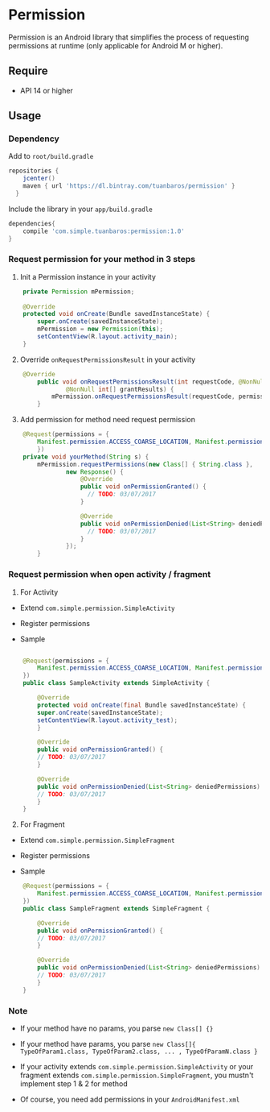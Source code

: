 # Permission

Permission is an Android library that simplifies the process of requesting permissions at runtime (only applicable for Android M or higher).

Require
-----

* API 14 or higher

Usage
-----

### Dependency

Add to ``root/build.gradle``

```groovy
repositories {
    jcenter()
    maven { url 'https://dl.bintray.com/tuanbaros/permission' }
  }
```

Include the library in your ``app/build.gradle``

```groovy
dependencies{
    compile 'com.simple.tuanbaros:permission:1.0'
}
```

### Request permission for your method in 3 steps

1. Init a Permission instance in your activity

```java
	private Permission mPermission;
	    
	@Override
	protected void onCreate(Bundle savedInstanceState) {
		super.onCreate(savedInstanceState);
		mPermission = new Permission(this);
		setContentView(R.layout.activity_main);
	}
```

2. Override ``onRequestPermissionsResult`` in your activity

```java
	@Override
    	public void onRequestPermissionsResult(int requestCode, @NonNull String[] permissions,
        	    @NonNull int[] grantResults) {
        	mPermission.onRequestPermissionsResult(requestCode, permissions, grantResults);
    	}
```

3. Add permission for method need request permission
```java
	@Request(permissions = {
		Manifest.permission.ACCESS_COARSE_LOCATION, Manifest.permission.ACCESS_FINE_LOCATION
	    })
	private void yourMethod(String s) {
		mPermission.requestPermissions(new Class[] { String.class },
                new Response() {
                    @Override
                    public void onPermissionGranted() {
                      // TODO: 03/07/2017
                    }

                    @Override
                    public void onPermissionDenied(List<String> deniedPermissions) {
                      // TODO: 03/07/2017
                    }
                });
    	}
``` 

### Request permission when open activity / fragment

1. For Activity

* Extend ``com.simple.permission.SimpleActivity``

* Register permissions

* Sample

```java

	@Request(permissions = {
		Manifest.permission.ACCESS_COARSE_LOCATION, Manifest.permission.ACCESS_FINE_LOCATION
	})
	public class SampleActivity extends SimpleActivity {

	    @Override
	    protected void onCreate(final Bundle savedInstanceState) {
		super.onCreate(savedInstanceState);
		setContentView(R.layout.activity_test);
	    }

	    @Override
	    public void onPermissionGranted() {
		// TODO: 03/07/2017
	    }

	    @Override
	    public void onPermissionDenied(List<String> deniedPermissions) {
		// TODO: 03/07/2017
	    }
	}

```

2. For Fragment

* Extend ``com.simple.permission.SimpleFragment``

* Register permissions

* Sample

```java
	@Request(permissions = {
		Manifest.permission.ACCESS_COARSE_LOCATION, Manifest.permission.ACCESS_FINE_LOCATION
	})
	public class SampleFragment extends SimpleFragment {

	    @Override
	    public void onPermissionGranted() {
		// TODO: 03/07/2017  
	    }

	    @Override
	    public void onPermissionDenied(List<String> deniedPermissions) {
		// TODO: 03/07/2017
	    }
	}

```

### Note

* If your method have no params, you parse ``new Class[] {}``
	 
* If your method have params, you parse ``new Class[]{ TypeOfParam1.class, TypeOfParam2.class, ... , TypeOfParamN.class }``

* If your activity extends ``com.simple.permission.SimpleActivity`` or your fragment extends ``com.simple.permission.SimpleFragment``, you mustn't implement step 1 & 2 for method

* Of course, you need add permissions in your ``AndroidManifest.xml``





